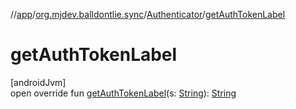 //[app](../../../index.md)/[org.mjdev.balldontlie.sync](../index.md)/[Authenticator](index.md)/[getAuthTokenLabel](get-auth-token-label.md)

# getAuthTokenLabel

[androidJvm]\
open override fun [getAuthTokenLabel](get-auth-token-label.md)(s: [String](https://kotlinlang.org/api/latest/jvm/stdlib/kotlin/-string/index.html)): [String](https://kotlinlang.org/api/latest/jvm/stdlib/kotlin/-string/index.html)
